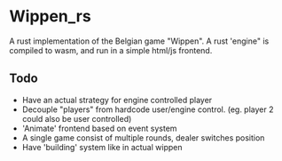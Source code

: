 # Wippen_rs

A rust implementation of the Belgian game "Wippen". A rust 'engine" is compiled to wasm, and run in a simple html/js frontend.

## Todo
- Have an actual strategy for engine controlled player
- Decouple "players" from hardcode user/engine control. (eg. player 2 could also be user controlled)
- 'Animate' frontend based on event system
- A single game consist of multiple rounds, dealer switches position
- Have 'building' system like in actual wippen
